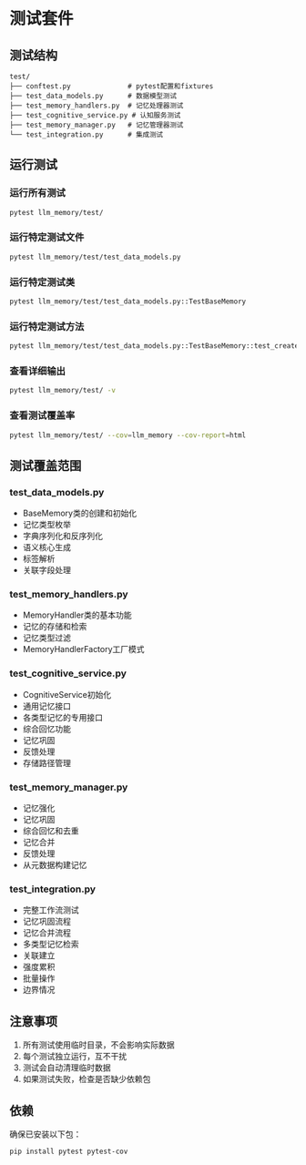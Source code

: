 # 测试套件

## 测试结构

```
test/
├── conftest.py              # pytest配置和fixtures
├── test_data_models.py      # 数据模型测试
├── test_memory_handlers.py  # 记忆处理器测试
├── test_cognitive_service.py # 认知服务测试
├── test_memory_manager.py   # 记忆管理器测试
└── test_integration.py      # 集成测试
```

## 运行测试

### 运行所有测试

```bash
pytest llm_memory/test/
```

### 运行特定测试文件

```bash
pytest llm_memory/test/test_data_models.py
```

### 运行特定测试类

```bash
pytest llm_memory/test/test_data_models.py::TestBaseMemory
```

### 运行特定测试方法

```bash
pytest llm_memory/test/test_data_models.py::TestBaseMemory::test_create_knowledge_memory
```

### 查看详细输出

```bash
pytest llm_memory/test/ -v
```

### 查看测试覆盖率

```bash
pytest llm_memory/test/ --cov=llm_memory --cov-report=html
```

## 测试覆盖范围

### test_data_models.py
- BaseMemory类的创建和初始化
- 记忆类型枚举
- 字典序列化和反序列化
- 语义核心生成
- 标签解析
- 关联字段处理

### test_memory_handlers.py
- MemoryHandler类的基本功能
- 记忆的存储和检索
- 记忆类型过滤
- MemoryHandlerFactory工厂模式

### test_cognitive_service.py
- CognitiveService初始化
- 通用记忆接口
- 各类型记忆的专用接口
- 综合回忆功能
- 记忆巩固
- 反馈处理
- 存储路径管理

### test_memory_manager.py
- 记忆强化
- 记忆巩固
- 综合回忆和去重
- 记忆合并
- 反馈处理
- 从元数据构建记忆

### test_integration.py
- 完整工作流测试
- 记忆巩固流程
- 记忆合并流程
- 多类型记忆检索
- 关联建立
- 强度累积
- 批量操作
- 边界情况

## 注意事项

1. 所有测试使用临时目录，不会影响实际数据
2. 每个测试独立运行，互不干扰
3. 测试会自动清理临时数据
4. 如果测试失败，检查是否缺少依赖包

## 依赖

确保已安装以下包：

```bash
pip install pytest pytest-cov
```
